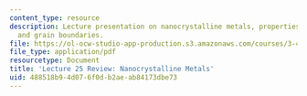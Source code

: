 ```yaml
---
content_type: resource
description: Lecture presentation on nanocrystalline metals, properties, dislocations,
  and grain boundaries.
file: https://ol-ocw-studio-app-production.s3.amazonaws.com/courses/3-40j-physical-metallurgy-fall-2009/488518b94d076f0db2aeab84173dbe73_MIT3_40JF09_lec25.pdf
file_type: application/pdf
resourcetype: Document
title: 'Lecture 25 Review: Nanocrystalline Metals'
uid: 488518b9-4d07-6f0d-b2ae-ab84173dbe73
---
```

